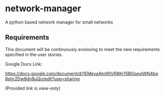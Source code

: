 # network-manager
A python based network manager for small networks

## Requirements

This document will be continuously evoloving to meet the new requirements specified in the user stories.

Google Docs Link: 

https://docs.google.com/document/d/1EMevaAhr6fjVR8Kr15BGpexlWN4bp8phr2Dw8dn8uQo/edit?usp=sharing

(Provided link is view-only)

